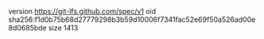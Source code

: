 version https://git-lfs.github.com/spec/v1
oid sha256:f1d0b75b68d27779298b3b59d10006f7341fac52e69f50a526ad00e8d0685bde
size 1413
